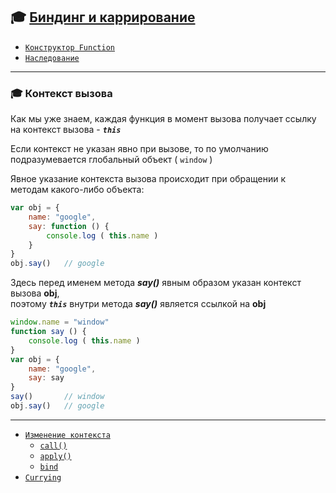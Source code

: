 ## :mortar_board: [Биндинг и каррирование](call-apply-bind)

* [`Конструктор Function`](Function-constructor)
* [`Наследование`](Function-inheritance)

***

### :mortar_board: Контекст вызова

Как мы уже знаем, каждая функция в момент вызова получает ссылку на контекст вызова - **_`this`_**

Если контекст не указан явно при вызове, то по умолчанию подразумевается глобальный объект ( `window` )

Явное указание контекста вызова происходит при обращении к методам какого-либо объекта:

```javascript
var obj = {
    name: "google",
    say: function () {
        console.log ( this.name )
    }
}
obj.say()   // google
```

Здесь перед именем метода **_say()_** явным образом указан контекст вызова **obj**,<br/>
поэтому _**`this`**_ внутри метода **_say()_** является ссылкой на **obj**

```javascript
window.name = "window"
function say () {
    console.log ( this.name )
}
var obj = {
    name: "google",
    say: say
}
say()       // window
obj.say()   // google
```

***

* [`Изменение контекста`](Function-context-changing)
    * [`call()`](Function-call)
    * [`apply()`](Function-apply)
    * [`bind`](Function-bind)
* [`Currying`](Function-currying)
